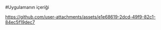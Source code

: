 #Uygulamanın içeriği


https://github.com/user-attachments/assets/e1e68619-2dcd-49f9-82c1-84ec5f19dec7

